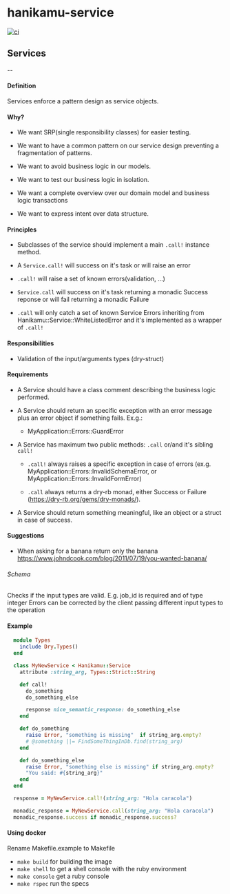 # hanikamu-service

[![ci](https://github.com/Hanikamu/hanikamu-service/actions/workflows/ci.yml/badge.svg)](https://github.com/Hanikamu/hanikamu-service/actions/workflows/ci.yml)

## Services

--

#### Definition
Services enforce a pattern design as service objects.

#### Why?
- We want SRP(single responsibility classes) for easier testing.

- We want to have a common pattern on our service design preventing a fragmentation of patterns.

- We want to avoid business logic in our models.

- We want to test our business logic in isolation.

- We want a complete overview over our domain model and business logic transactions

- We want to express intent over data structure.


#### Principles

- Subclasses of the service should implement a main `.call!` instance method.

- A `Service.call!` will success on it's task or will raise an error

- `.call!` will raise a set of known errors(validation, ...)

- `Service.call` will success on it's task returning a monadic Success reponse or will fail returning a monadic Failure

- `.call` will only catch a set of known Service Errors inheriting from Hanikamu::Service::WhiteListedError and it's implemented as a wrapper of `.call!`


#### Responsibilities

- Validation of the input/arguments types (dry-struct)


#### Requirements

- A Service should have a class comment describing the business logic performed.

- A Service should return an specific exception with an error message plus an error object if something fails. Ex.g.:
  - MyApplication::Errors::GuardError

- A Service has maximum two public methods: `.call` or/and it's sibling `call!`
  - `.call!` always raises a specific exception in case of errors (ex.g. MyApplication::Errors::InvalidSchemaError, or MyApplication::Errors::InvalidFormError)

  - `.call` always returns a dry-rb monad, either Success or Failure (https://dry-rb.org/gems/dry-monads/).

- A Service should return something meaningful, like an object or a struct in case of success.

#### Suggestions
  
  - When asking for a banana return only the banana
    https://www.johndcook.com/blog/2011/07/19/you-wanted-banana/ 

###### Schema
Checks if the input types are valid.
E.g. job_id is required and of type integer
Errors can be corrected by the client passing different input types to the operation

#### Example


```ruby
  module Types
    include Dry.Types()
  end

  class MyNewService < Hanikamu::Service
    attribute :string_arg, Types::Strict::String

    def call!
      do_something
      do_something_else

      response nice_semantic_response: do_something_else
    end

    def do_something
      raise Error, "something is missing"  if string_arg.empty?
      # @something ||= FindSomeThingInDb.find(string_arg)
    end

    def do_something_else
      raise Error, "something else is missing" if string_arg.empty?
      "You said: #{string_arg}"
    end
  end

  response = MyNewService.call!(string_arg: "Hola caracola")

  monadic_response = MyNewService.call(string_arg: "Hola caracola")
  monadic_response.success if monadic_response.success?
```

#### Using docker

  Rename Makefile.example to Makefile
  - `make build` for building the image
  - `make shell` to get a shell console with the ruby environment
  - `make console` get a ruby console
  - `make rspec` run the specs


  
